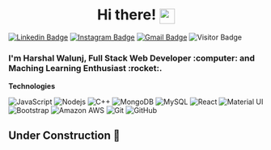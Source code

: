 <h1 align="center">Hi there! <img src="https://user-images.githubusercontent.com/42378118/110234147-e3259600-7f4e-11eb-95be-0c4047144dea.gif" width="30" align="center"></h1>

[![Linkedin Badge](https://img.shields.io/badge/-HarshalWalunj-blue?style=flat-square&logo=Linkedin&logoColor=white&link=https://www.linkedin.com/in/harshalwalunj127/)](https://www.linkedin.com/in/harshalwalunj127/)
[![Instagram Badge](https://img.shields.io/badge/-harshal127-e4405f?style=flat-square&logo=Instagram&logoColor=white&link=https://www.instagram.com/harshal127/)](https://www.instagram.com/harshal127/)
[![Gmail Badge](https://img.shields.io/badge/-harshalwalunj49@gmail.com-d14836?style=flat-square&logo=Gmail&logoColor=white&link=mailto:harshalwalunj49@gmail.com)](mailto:harshalwalunj49@gmail.com)
![Visitor Badge](https://visitor-badge.laobi.icu/badge?page_id=harshal239)

   

<h3>I'm Harshal Walunj, Full Stack Web Developer :computer: and Maching Learning Enthusiast :rocket:.</h3>

**Technologies**

![JavaScript](https://img.shields.io/badge/-JavaScript-black?style=flat-square&logo=javascript)
![Nodejs](https://img.shields.io/badge/-Nodejs-black?style=flat-square&logo=Node.js)
![C++](https://img.shields.io/badge/-C++-00599C?style=flat-square&logo=c)
![MongoDB](https://img.shields.io/badge/-MongoDB-black?style=flat-square&logo=mongodb)
![MySQL](https://img.shields.io/badge/-MySQL-black?style=flat-square&logo=mysql)
![React](https://img.shields.io/badge/-React-black?style=flat-square&logo=react)
![Material UI](https://img.shields.io/badge/-Material%20UI-black?style=flat-square&logo=material-ui)
![Bootstrap](https://img.shields.io/badge/-Bootstrap-563D7C?style=flat-square&logo=bootstrap)
![Amazon AWS](https://img.shields.io/badge/Amazon%20AWS-232F3E?style=flat-square&logo=amazon-aws)
![Git](https://img.shields.io/badge/-Git-black?style=flat-square&logo=git)
![GitHub](https://img.shields.io/badge/-GitHub-181717?style=flat-square&logo=github)

## Under Construction :construction:

<!-- 📈 My GitHub Stats

<p align="center"> <img src="https://github-readme-stats.vercel.app/api?username=harshal239&count_private=true&show_icons=true&theme=graywhite" alt="harshalwalunj" /></p>

 <p align="center"> <img align="top" src="https://github-readme-stats.vercel.app/api/top-langs/?username=harshal239&hide=TeX&layout=compact&theme=graywhite" alt="harshalwalunj" /></p> -->

